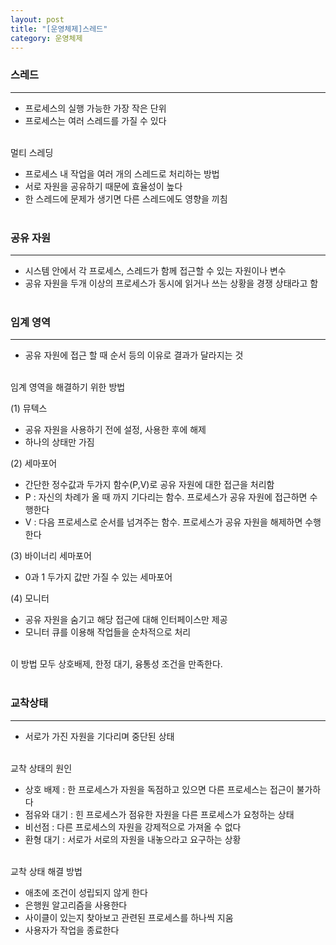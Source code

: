 ```yaml
---
layout: post
title: "[운영체제]스레드"
category: 운영체제
---
```


### 스레드
---
- 프로세스의 실행 가능한 가장 작은 단위
- 프로세스는 여러 스레드를 가질 수 있다   
&nbsp;

멀티 스레딩
- 프로세스 내 작업을 여러 개의 스레드로 처리하는 방법
- 서로 자원을 공유하기 때문에 효율성이 높다
- 한 스레드에 문제가 생기면 다른 스레드에도 영향을 끼침   
&nbsp;

### 공유 자원
---
- 시스템 안에서 각 프로세스, 스레드가 함께 접근할 수 있는 자원이나 변수
- 공유 자원을 두개 이상의 프로세스가 동시에 읽거나 쓰는 상황을 경쟁 상태라고 함   
&nbsp;

### 임계 영역
---
- 공유 자원에 접근 할 때 순서 등의 이유로 결과가 달라지는 것   
&nbsp;

임계 영역을 해결하기 위한 방법
&nbsp;

(1) 뮤텍스   
- 공유 자원을 사용하기 전에 설정, 사용한 후에 해제
- 하나의 상태만 가짐

(2) 세마포어   
- 간단한 정수값과 두가지 함수(P,V)로 공유 자원에 대한 접근을 처리함
- P : 자신의 차례가 올 때 까지 기다리는 함수. 프로세스가 공유 자원에 접근하면 수행한다
- V : 다음 프로세스로 순서를 넘겨주는 함수. 프로세스가 공유 자원을 해제하면 수행한다

(3) 바이너리 세마포어
- 0과 1 두가지 값만 가질 수 있는 세마포어

(4) 모니터
- 공유 자원을 숨기고 해당 접근에 대해 인터페이스만 제공
- 모니터 큐를 이용해 작업들을 순차적으로 처리   
&nbsp;

이 방법 모두 상호배제, 한정 대기, 융통성 조건을 만족한다.   
&nbsp;

### 교착상태
---
- 서로가 가진 자원을 기다리며 중단된 상태   
&nbsp;

교착 상태의 원인
- 상호 배제 : 한 프로세스가 자원을 독점하고 있으면 다른 프로세스는 접근이 불가하다
- 점유와 대기 : 힌 프로세스가 점유한 자원을 다른 프로세스가 요청하는 상태
- 비선점 : 다른 프로세스의 자원을 강제적으로 가져올 수 없다
- 환형 대기 : 서로가 서로의 자원을 내놓으라고 요구하는 상황   
&nbsp;

교착 상태 해결 방법
- 애초에 조건이 성립되지 않게 한다
- 은행원 알고리즘을 사용한다
- 사이클이 있는지 찾아보고 관련된 프로세스를 하나씩 지움
- 사용자가 작업을 종료한다